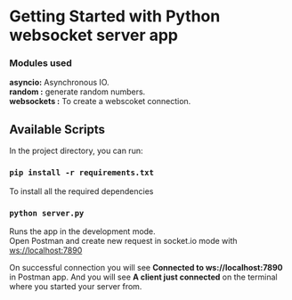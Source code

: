 # Getting Started with Python websocket server app

### Modules used

**asyncio:** Asynchronous IO.\
**random :** generate random numbers.\
**websockets :** To create a webscoket connection.

## Available Scripts

In the project directory, you can run:

### `pip install -r requirements.txt`

To install all the required dependencies

### `python server.py`

Runs the app in the development mode.\
Open Postman and create new request in socket.io mode with [ws://localhost:7890](ws://localhost:7890)

On successful connection you will see **Connected to ws://localhost:7890** in Postman app.
And you will see **A client just connected** on the terminal where you started your server from.

